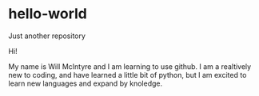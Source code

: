 # hello-world
Just another repository

Hi!

My name is Will McIntyre and I am learning to use github. I am a realtively new to coding, and have learned a little bit of python, but I am excited to learn new languages and expand by knoledge.
